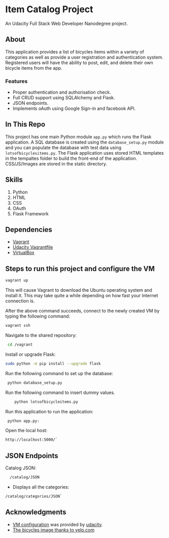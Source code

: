 # Item Catalog Project
An Udacity Full Stack Web Developer  Nanodegree project.

## About
This application provides a list of bicycles items within a variety of 
  categories as well as provide a user registration and authentication 
  system. Registered users will have the ability to post, edit, and delete 
  their own  bicycle items from the app.

### Features
- Proper authentication and authorisation check.
- Full CRUD support using SQLAlchemy and Flask.
- JSON endpoints.
- Implements oAuth using Google Sign-in  and facebook API.

## In This Repo
This project has one main Python module `app.py` which runs the Flask 
  application. A SQL database is created using the `database_setup.py` 
  module and you can populate the database with test data using 
  `lotsofbicyclesitems.py`.
The Flask application uses stored HTML templates in the tempaltes folder to build the front-end of the application. CSS/JS/Images are stored in the static directory.
## Skills
1. Python
2. HTML
3. CSS
4. OAuth
5. Flask Framework


## Dependencies
- [Vagrant](https://www.vagrantup.com/)
- [Udacity Vagrantfile](https://github.com/udacity/fullstack-nanodegree-vm)
- [VirtualBox](https://www.virtualbox.org/wiki/Downloads)

## Steps to run this project and configure the VM

   ```bash
   vagrant up
   ```

   This will cause Vagrant to download the Ubuntu operating system and install it. This may take quite a while depending on how fast your Internet connection is.

 After the above command succeeds, connect to the newly created VM by typing the following command:

   ```bash
   vagrant ssh
   ```

Navigate to the shared repository:
```bash
 cd /vagrant
```


Install or upgrade Flask:
  ``` bash
  sudo python -m pip install --upgrade flask
   ```

Run the following command to set up the database:
  ```bash
   python database_setup.py
   ```

 Run the following command to insert dummy values. 

```bash
    python lotsofbicycleitems.py
```
 Run this application to run the application:
   ``` bash
    python app.py:
```

 Open  the local host:
  ``` bash
  http://localhost:5000/`
```
## JSON Endpoints

Catalog JSON: 
```bash
  /catalog/JSON
```
- Displays  all the categories:
```bash
/catalog/categories/JSON`
```
## Acknowledgments
* [VM configuration](https://d17h27t6h515a5.cloudfront.net/topher/2017/August/59822701_fsnd-virtual-machine/fsnd-virtual-machine.zip) was provided by [udacity](https://www.udacity.com).
* [The bicycles image thanks to yelp.com](https://www.yelp.com/biz_photos/bicycle-heaven-pittsburgh?start=30)


